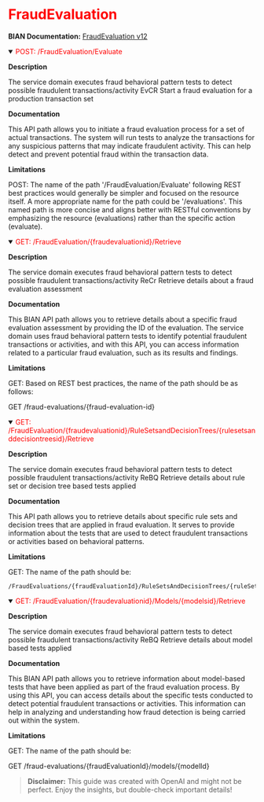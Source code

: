 <h1 style='color:red;'>FraudEvaluation</h1>

**BIAN Documentation:** [FraudEvaluation v12](https://app.swaggerhub.com/apis/BIAN-3/FraudEvaluation/12.0.0)

<details open>
  <summary><span style='color:red;'>POST: /FraudEvaluation/Evaluate</span></summary>

  **Description**

  The service domain executes fraud behavioral pattern tests to detect possible fraudulent transactions/activity EvCR Start a fraud evaluation for a production transaction set

  **Documentation**

  This API path allows you to initiate a fraud evaluation process for a set of actual transactions. The system will run tests to analyze the transactions for any suspicious patterns that may indicate fraudulent activity. This can help detect and prevent potential fraud within the transaction data.

  **Limitations**

  POST: The name of the path '/FraudEvaluation/Evaluate' following REST best practices would generally be simpler and focused on the resource itself. A more appropriate name for the path could be '/evaluations'. This named path is more concise and aligns better with RESTful conventions by emphasizing the resource (evaluations) rather than the specific action (evaluate).

</details>

<details open>
  <summary><span style='color:red;'>GET: /FraudEvaluation/{fraudevaluationid}/Retrieve</span></summary>

  **Description**

  The service domain executes fraud behavioral pattern tests to detect possible fraudulent transactions/activity ReCr Retrieve details about a fraud evaluation assessment

  **Documentation**

  This BIAN API path allows you to retrieve details about a specific fraud evaluation assessment by providing the ID of the evaluation. The service domain uses fraud behavioral pattern tests to identify potential fraudulent transactions or activities, and with this API, you can access information related to a particular fraud evaluation, such as its results and findings.

  **Limitations**

  GET: Based on REST best practices, the name of the path should be as follows:

GET /fraud-evaluations/{fraud-evaluation-id}

</details>

<details open>
  <summary><span style='color:red;'>GET: /FraudEvaluation/{fraudevaluationid}/RuleSetsandDecisionTrees/{rulesetsanddecisiontreesid}/Retrieve</span></summary>

  **Description**

  The service domain executes fraud behavioral pattern tests to detect possible fraudulent transactions/activity ReBQ Retrieve details about rule set or decision tree based tests applied

  **Documentation**

  This API path allows you to retrieve details about specific rule sets and decision trees that are applied in fraud evaluation. It serves to provide information about the tests that are used to detect fraudulent transactions or activities based on behavioral patterns.

  **Limitations**

  GET: The name of the path should be:

```
/FraudEvaluations/{fraudEvaluationId}/RuleSetsAndDecisionTrees/{ruleSetsAndDecisionTreesId}
```

</details>

<details open>
  <summary><span style='color:red;'>GET: /FraudEvaluation/{fraudevaluationid}/Models/{modelsid}/Retrieve</span></summary>

  **Description**

  The service domain executes fraud behavioral pattern tests to detect possible fraudulent transactions/activity ReBQ Retrieve details about model based tests applied

  **Documentation**

  This BIAN API path allows you to retrieve information about model-based tests that have been applied as part of the fraud evaluation process. By using this API, you can access details about the specific tests conducted to detect potential fraudulent transactions or activities. This information can help in analyzing and understanding how fraud detection is being carried out within the system.

  **Limitations**

  GET: The name of the path should be:

GET /fraud-evaluations/{fraudEvaluationId}/models/{modelId}

</details>

> **Disclaimer:** This guide was created with OpenAI and might not be perfect. Enjoy the insights, but double-check important details!
